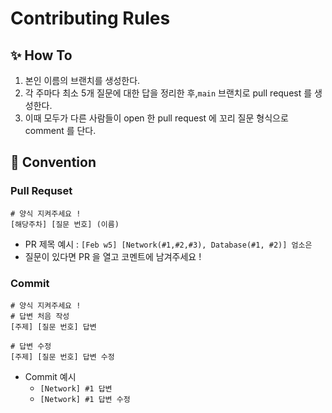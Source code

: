 # Contributing Rules

## ✨ How To

1. 본인 이름의 브랜치를 생성한다.
2. 각 주마다 최소 5개 질문에 대한 답을 정리한 후,`main` 브랜치로 pull request 를 생성한다.
3. 이때 모두가 다른 사람들이 open 한 pull request 에 꼬리 질문 형식으로 comment 를 단다.

## 🙌 Convention

### Pull Requset

```text
# 양식 지켜주세요 !
[해당주차] [질문 번호] (이름)
```

- PR 제목 예시 : `[Feb w5] [Network(#1,#2,#3), Database(#1, #2)] 엄소은`
- 질문이 있다면 PR 을 열고 코멘트에 남겨주세요 !

### Commit

```text
# 양식 지켜주세요 !
# 답변 처음 작성
[주제] [질문 번호] 답변

# 답변 수정
[주제] [질문 번호] 답변 수정
```

- Commit 예시
  - `[Network] #1 답변`
  - `[Network] #1 답변 수정`
